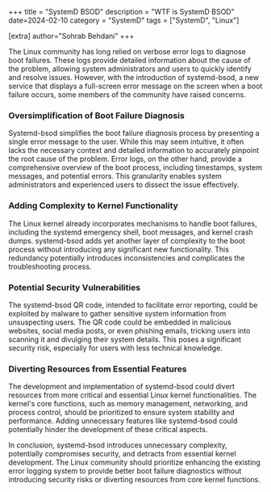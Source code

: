 +++
title = "SystemD BSOD"
description = "WTF is SystemD BSOD"
date=2024-02-10
category = "SystemD"
tags = ["SystemD", "Linux"]

[extra]
author="Sohrab Behdani"
+++




The Linux community has long relied on verbose error logs to diagnose boot failures. These logs provide detailed information about the cause of the problem, allowing system administrators and users to quickly identify and resolve issues. However, with the introduction of systemd-bsod, a new service that displays a full-screen error message on the screen when a boot failure occurs, some members of the community have raised concerns.

### Oversimplification of Boot Failure Diagnosis

Systemd-bsod simplifies the boot failure diagnosis process by presenting a single error message to the user. While this may seem intuitive, it often lacks the necessary context and detailed information to accurately pinpoint the root cause of the problem. Error logs, on the other hand, provide a comprehensive overview of the boot process, including timestamps, system messages, and potential errors. This granularity enables system administrators and experienced users to dissect the issue effectively.

### Adding Complexity to Kernel Functionality

The Linux kernel already incorporates mechanisms to handle boot failures, including the systemd emergency shell, boot messages, and kernel crash dumps. systemd-bsod adds yet another layer of complexity to the boot process without introducing any significant new functionality. This redundancy potentially introduces inconsistencies and complicates the troubleshooting process.

### Potential Security Vulnerabilities

The systemd-bsod QR code, intended to facilitate error reporting, could be exploited by malware to gather sensitive system information from unsuspecting users. The QR code could be embedded in malicious websites, social media posts, or even phishing emails, tricking users into scanning it and divulging their system details. This poses a significant security risk, especially for users with less technical knowledge.

### Diverting Resources from Essential Features

The development and implementation of systemd-bsod could divert resources from more critical and essential Linux kernel functionalities. The kernel's core functions, such as memory management, networking, and process control, should be prioritized to ensure system stability and performance. Adding unnecessary features like systemd-bsod could potentially hinder the development of these critical aspects.

In conclusion, systemd-bsod introduces unnecessary complexity, potentially compromises security, and detracts from essential kernel development. The Linux community should prioritize enhancing the existing error logging system to provide better boot failure diagnostics without introducing security risks or diverting resources from core kernel functions.
